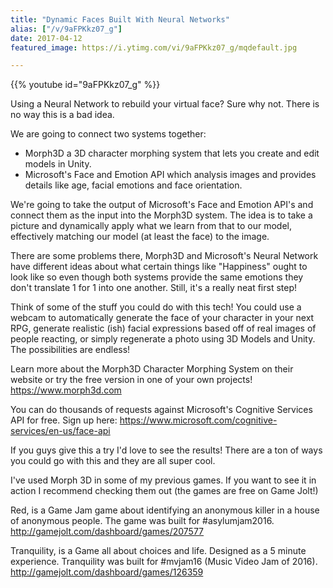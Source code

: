 ```yaml
---
title: "Dynamic Faces Built With Neural Networks"
alias: ["/v/9aFPKkz07_g"]
date: 2017-04-12
featured_image: https://i.ytimg.com/vi/9aFPKkz07_g/mqdefault.jpg

---
```


{{% youtube id="9aFPKkz07_g" %}}

Using a Neural Network to rebuild your virtual face? Sure why not. There is no way this is a bad idea.

We are going to connect two systems together:
- Morph3D a 3D character morphing system that lets you create and edit models in Unity.
- Microsoft's Face and Emotion API which analysis images and provides details like age, facial emotions and face orientation.

We're going to take the output of Microsoft's Face and Emotion API's and connect them as the input into the Morph3D system. The idea is to take a picture and dynamically apply what we learn from that to our model, effectively matching our model (at least the face) to the image.

There are some problems there, Morph3D and Microsoft's Neural Network have different ideas about what certain things like "Happiness" ought to look like so even though both systems provide the same emotions they don't translate 1 for 1 into one another. Still, it's a really neat first step!

Think of some of the stuff you could do with this tech! You could use a webcam to automatically generate the face of your character in your next RPG, generate realistic (ish) facial expressions based off of real images of people reacting, or simply regenerate a photo using 3D Models and Unity. The possibilities are endless!

Learn more about the Morph3D Character Morphing System on their website or try the free version in one of your own projects! https://www.morph3d.com

You can do thousands of requests against Microsoft's Cognitive Services API for free. Sign up here: https://www.microsoft.com/cognitive-services/en-us/face-api

If you guys give this a try I'd love to see the results! There are a ton of ways you could go with this and they are all super cool.

I've used Morph 3D in some of my previous games. If you want to see it in action I recommend checking them out (the games are free on Game Jolt!)

Red, is a Game Jam game about identifying an anonymous killer in a house of anonymous people. The game was built for #asylumjam2016. http://gamejolt.com/dashboard/games/207577

Tranquility, is a Game all about choices and life. Designed as a 5 minute experience. Tranquility was built for #mvjam16 (Music Video Jam of 2016). http://gamejolt.com/dashboard/games/126359